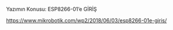 
Yazımın Konusu: ESP8266-01’e GİRİŞ 

https://www.mikrobotik.com/wp2/2018/06/03/esp8266-01e-giris/

